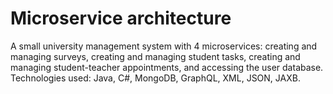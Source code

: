 # Microservice architecture
A small university management system with 4 microservices: creating and managing surveys, creating and managing student tasks, creating and managing student-teacher appointments, and accessing the user database. Technologies used: Java, C#, MongoDB, GraphQL, XML, JSON, JAXB.
